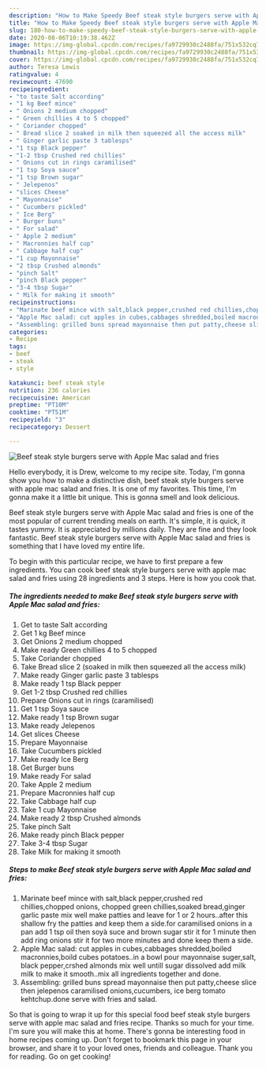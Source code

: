 ```yaml
---
description: "How to Make Speedy Beef steak style burgers serve with Apple Mac salad and fries"
title: "How to Make Speedy Beef steak style burgers serve with Apple Mac salad and fries"
slug: 180-how-to-make-speedy-beef-steak-style-burgers-serve-with-apple-mac-salad-and-fries
date: 2020-08-06T10:19:38.462Z
image: https://img-global.cpcdn.com/recipes/fa9729930c2488fa/751x532cq70/beef-steak-style-burgers-serve-with-apple-mac-salad-and-fries-recipe-main-photo.jpg
thumbnail: https://img-global.cpcdn.com/recipes/fa9729930c2488fa/751x532cq70/beef-steak-style-burgers-serve-with-apple-mac-salad-and-fries-recipe-main-photo.jpg
cover: https://img-global.cpcdn.com/recipes/fa9729930c2488fa/751x532cq70/beef-steak-style-burgers-serve-with-apple-mac-salad-and-fries-recipe-main-photo.jpg
author: Teresa Lewis
ratingvalue: 4
reviewcount: 47690
recipeingredient:
- "to taste Salt according"
- "1 kg Beef mince"
- " Onions 2 medium chopped"
- " Green chillies 4 to 5 chopped"
- " Coriander chopped"
- " Bread slice 2 soaked in milk then squeezed all the access milk"
- " Ginger garlic paste 3 tablesps"
- "1 tsp Black pepper"
- "1-2 tbsp Crushed red chillies"
- " Onions cut in rings caramilised"
- "1 tsp Soya sauce"
- "1 tsp Brown sugar"
- " Jelepenos"
- "slices Cheese"
- " Mayonnaise"
- " Cucumbers pickled"
- " Ice Berg"
- " Burger buns"
- " For salad"
- " Apple 2 medium"
- " Macronnies half cup"
- " Cabbage half cup"
- "1 cup Mayonnaise"
- "2 tbsp Crushed almonds"
- "pinch Salt"
- "pinch Black pepper"
- "3-4 tbsp Sugar"
- " Milk for making it smooth"
recipeinstructions:
- "Marinate beef mince with salt,black pepper,crushed red chillies,chopped onions, chopped green chillies,soaked bread,ginger garlic paste mix well make patties and leave for 1 or 2 hours..after this shallow fry the patties and keep them a side.for caramilised onions in a pan add 1 tsp oil then soyà suce and brown sugar stir it for 1 minute then add ring onions stir it for two more minutes and done keep them a side."
- "Apple Mac salad: cut apples in cubes,cabbages shredded,boiled macronnies,boild cubes potatoes..in a bowl pour mayonnaise suger,salt, black pepper,crshed almonds mix well untill sugar dissolved add milk milk to make it smooth..mix all ingredients together and done."
- "Assembling: grilled buns spread mayonnaise then put patty,cheese slice then jelepenos caramilised onions,cucumbers, ice berg tomato kehtchup.done serve with fries and salad."
categories:
- Recipe
tags:
- beef
- steak
- style

katakunci: beef steak style 
nutrition: 236 calories
recipecuisine: American
preptime: "PT10M"
cooktime: "PT51M"
recipeyield: "3"
recipecategory: Dessert

---
```



![Beef steak style burgers serve with Apple Mac salad and fries](https://img-global.cpcdn.com/recipes/fa9729930c2488fa/751x532cq70/beef-steak-style-burgers-serve-with-apple-mac-salad-and-fries-recipe-main-photo.jpg)

Hello everybody, it is Drew, welcome to my recipe site. Today, I'm gonna show you how to make a distinctive dish, beef steak style burgers serve with apple mac salad and fries. It is one of my favorites. This time, I'm gonna make it a little bit unique. This is gonna smell and look delicious.

Beef steak style burgers serve with Apple Mac salad and fries is one of the most popular of current trending meals on earth. It's simple, it is quick, it tastes yummy. It is appreciated by millions daily. They are fine and they look fantastic. Beef steak style burgers serve with Apple Mac salad and fries is something that I have loved my entire life.




To begin with this particular recipe, we have to first prepare a few ingredients. You can cook beef steak style burgers serve with apple mac salad and fries using 28 ingredients and 3 steps. Here is how you cook that.

<!--inarticleads1-->

##### The ingredients needed to make Beef steak style burgers serve with Apple Mac salad and fries:

1. Get to taste Salt according
1. Get 1 kg Beef mince
1. Get  Onions 2 medium chopped
1. Make ready  Green chillies 4 to 5 chopped
1. Take  Coriander chopped
1. Take  Bread slice 2 (soaked in milk then squeezed all the access milk)
1. Make ready  Ginger garlic paste 3 tablesps
1. Make ready 1 tsp Black pepper
1. Get 1-2 tbsp Crushed red chillies
1. Prepare  Onions cut in rings (caramilised)
1. Get 1 tsp Soya sauce
1. Make ready 1 tsp Brown sugar
1. Make ready  Jelepenos
1. Get slices Cheese
1. Prepare  Mayonnaise
1. Take  Cucumbers pickled
1. Make ready  Ice Berg
1. Get  Burger buns
1. Make ready  For salad
1. Take  Apple 2 medium
1. Prepare  Macronnies half cup
1. Take  Cabbage half cup
1. Take 1 cup Mayonnaise
1. Make ready 2 tbsp Crushed almonds
1. Take pinch Salt
1. Make ready pinch Black pepper
1. Take 3-4 tbsp Sugar
1. Take  Milk for making it smooth




<!--inarticleads2-->

##### Steps to make Beef steak style burgers serve with Apple Mac salad and fries:

1. Marinate beef mince with salt,black pepper,crushed red chillies,chopped onions, chopped green chillies,soaked bread,ginger garlic paste mix well make patties and leave for 1 or 2 hours..after this shallow fry the patties and keep them a side.for caramilised onions in a pan add 1 tsp oil then soyà suce and brown sugar stir it for 1 minute then add ring onions stir it for two more minutes and done keep them a side.
1. Apple Mac salad: cut apples in cubes,cabbages shredded,boiled macronnies,boild cubes potatoes..in a bowl pour mayonnaise suger,salt, black pepper,crshed almonds mix well untill sugar dissolved add milk milk to make it smooth..mix all ingredients together and done.
1. Assembling: grilled buns spread mayonnaise then put patty,cheese slice then jelepenos caramilised onions,cucumbers, ice berg tomato kehtchup.done serve with fries and salad.




So that is going to wrap it up for this special food beef steak style burgers serve with apple mac salad and fries recipe. Thanks so much for your time. I'm sure you will make this at home. There's gonna be interesting food in home recipes coming up. Don't forget to bookmark this page in your browser, and share it to your loved ones, friends and colleague. Thank you for reading. Go on get cooking!
